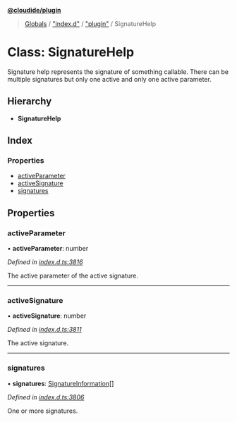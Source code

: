 **[@cloudide/plugin](../README.md)**

> [Globals](../README.md) / ["index.d"](../modules/_index_d_.md) / ["plugin"](../modules/_index_d_._plugin_.md) / SignatureHelp

# Class: SignatureHelp

Signature help represents the signature of something
callable. There can be multiple signatures but only one
active and only one active parameter.

## Hierarchy

* **SignatureHelp**

## Index

### Properties

* [activeParameter](_index_d_._plugin_.signaturehelp.md#activeparameter)
* [activeSignature](_index_d_._plugin_.signaturehelp.md#activesignature)
* [signatures](_index_d_._plugin_.signaturehelp.md#signatures)

## Properties

### activeParameter

•  **activeParameter**: number

*Defined in [index.d.ts:3816](https://github.com/shuyaqian/cloudide-plugin-api/blob/6d83fa1/index.d.ts#L3816)*

The active parameter of the active signature.

___

### activeSignature

•  **activeSignature**: number

*Defined in [index.d.ts:3811](https://github.com/shuyaqian/cloudide-plugin-api/blob/6d83fa1/index.d.ts#L3811)*

The active signature.

___

### signatures

•  **signatures**: [SignatureInformation](_index_d_._plugin_.signatureinformation.md)[]

*Defined in [index.d.ts:3806](https://github.com/shuyaqian/cloudide-plugin-api/blob/6d83fa1/index.d.ts#L3806)*

One or more signatures.
